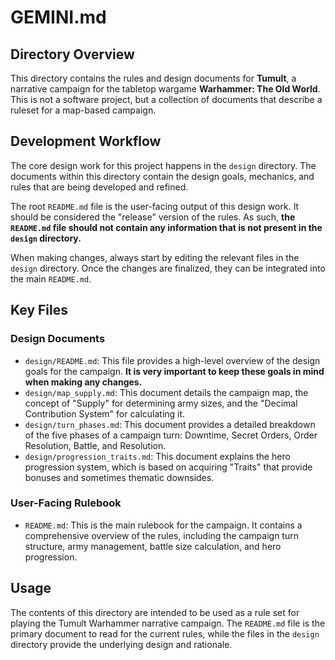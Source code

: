 # GEMINI.md

## Directory Overview

This directory contains the rules and design documents for **Tumult**, a narrative campaign for the tabletop wargame **Warhammer: The Old World**. This is not a software project, but a collection of documents that describe a ruleset for a map-based campaign.

## Development Workflow

The core design work for this project happens in the `design` directory. The documents within this directory contain the design goals, mechanics, and rules that are being developed and refined.

The root `README.md` file is the user-facing output of this design work. It should be considered the "release" version of the rules. As such, **the `README.md` file should not contain any information that is not present in the `design` directory.**

When making changes, always start by editing the relevant files in the `design` directory. Once the changes are finalized, they can be integrated into the main `README.md`.

## Key Files

### Design Documents

*   `design/README.md`: This file provides a high-level overview of the design goals for the campaign. **It is very important to keep these goals in mind when making any changes.**
*   `design/map_supply.md`: This document details the campaign map, the concept of "Supply" for determining army sizes, and the "Decimal Contribution System" for calculating it.
*   `design/turn_phases.md`: This document provides a detailed breakdown of the five phases of a campaign turn: Downtime, Secret Orders, Order Resolution, Battle, and Resolution.
*   `design/progression_traits.md`: This document explains the hero progression system, which is based on acquiring "Traits" that provide bonuses and sometimes thematic downsides.

### User-Facing Rulebook

*   `README.md`: This is the main rulebook for the campaign. It contains a comprehensive overview of the rules, including the campaign turn structure, army management, battle size calculation, and hero progression.

## Usage

The contents of this directory are intended to be used as a rule set for playing the Tumult Warhammer narrative campaign. The `README.md` file is the primary document to read for the current rules, while the files in the `design` directory provide the underlying design and rationale.